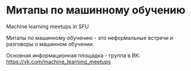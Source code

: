 # Митапы по машинному обучению
Machine learning meetups in SFU

Митапы по машинному обучению - это неформальные встречи и разговоры о машинном обучении.

Основная информационная площадка - группа в ВК: https://vk.com/machine_learning_meetups
